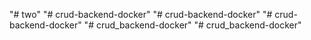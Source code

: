 "# two" 
"# crud-backend-docker" 
"# crud-backend-docker" 
"# crud-backend-docker" 
"# crud_backend-docker" 
"# crud_backend-docker" 
